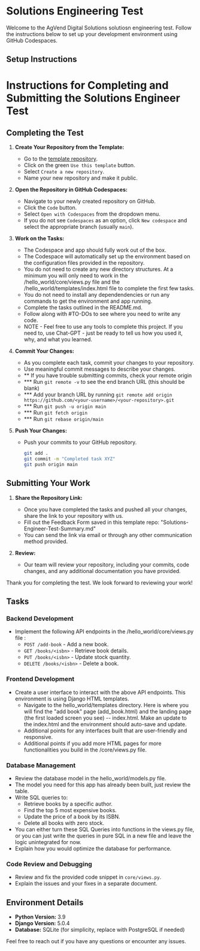 # Solutions Engineering Test

Welcome to the AgVend Digital Solutions solutiosn engineering test. Follow the instructions below to set up your development environment using GitHub Codespaces.

## Setup Instructions

# Instructions for Completing and Submitting the Solutions Engineer Test

## Completing the Test

1. **Create Your Repository from the Template:**
   - Go to the [template repository](https://github.com/zolfran/AgVend-Developer-Test).
   - Click on the green `Use this template` button.
   - Select `Create a new repository`.
   - Name your new repository and make it public.

2. **Open the Repository in GitHub Codespaces:**
   - Navigate to your newly created repository on GitHub.
   - Click the `Code` button.
   - Select `Open with Codespaces` from the dropdown menu.
   - If you do not see `Codespaces` as an option, click `New codespace` and select the appropriate branch (usually `main`).

3. **Work on the Tasks:**
   - The Codespace and app should fully work out of the box.
   - The Codespace will automatically set up the environment based on the configuration files provided in the repository.
   - You do not need to create any new directory structures. At a minimum you will only need to work in the /hello_world/core/views.py file and the /hello_world/templates/index.html file to complete the first few tasks.
   - You do not need to install any dependendencies or run any commands to get the environment and app running. 
   - Complete the tasks outlined in the README.md.
   - Follow along with #TO-DOs to see where you need to write any code.
   - NOTE - Feel free to use any tools to complete this project. If you need to, use Chat-GPT - just be ready to tell us how you used it, 
     why, and what you learned. 

4. **Commit Your Changes:**
   - As you complete each task, commit your changes to your repository.
   - Use meaningful commit messages to describe your changes.
   - ** If you have trouble submitting commits, check your remote origin 
   - *** Run `git remote -v` to see the end branch URL (this should be blank)
   - *** Add your branch URL by running `git remote add origin https://github.com/<your-username>/<your-repository>.git`
   - *** Run `git push -u origin main`
   - *** Run `git fetch origin`
   - *** Run `git rebase origin/main`

5. **Push Your Changes:**
   - Push your commits to your GitHub repository.
     ```sh
     git add .
     git commit -m "Completed task XYZ"
     git push origin main
     ```

## Submitting Your Work

1. **Share the Repository Link:**
   - Once you have completed the tasks and pushed all your changes, share the link to your repository with us.
   - Fill out the Feedback Form saved in this template repo: "Solutions-Engineer-Test-Summary.md"
   - You can send the link via email or through any other communication method provided.

2. **Review:**
   - Our team will review your repository, including your commits, code changes, and any additional documentation you have provided.

Thank you for completing the test. We look forward to reviewing your work!

## Tasks

### Backend Development
- Implement the following API endpoints in the /hello_world/core/views.py file :
  - `POST /add-book` - Add a new book.
  - `GET /books/<isbn>` - Retrieve book details.
  - `PUT /books/<isbn>` - Update stock quantity.
  - `DELETE /books/<isbn>` - Delete a book.

### Frontend Development
- Create a user interface to interact with the above API endpoints. This environment is using Django HTML templates. 
  - Navigate to the hello_world/templates directory. Here is where you will find the "add book" page (add_book.html) and the landing page (the first loaded screen you see) -- index.html. Make an update to the index.html and the environment should auto-save and update. 
  - Additional points for any interfaces built that are user-friendly and responsive.
  - Additional points if you add more HTML pages for more functionalities you build in the /core/views.py file. 

### Database Management
- Review the database model in the hello_world/models.py file.
- The model you need for this app has already been built, just review the table. 
- Write SQL queries to:
  - Retrieve books by a specific author.
  - Find the top 5 most expensive books.
  - Update the price of a book by its ISBN.
  - Delete all books with zero stock.
- You can either turn these SQL Queries into functions in the views.py file, or you can just write the queries in pure SQL in a new file and leave the logic unintegrated for now.
- Explain how you would optimize the database for performance.

### Code Review and Debugging
- Review and fix the provided code snippet in `core/views.py`.
- Explain the issues and your fixes in a separate document.

## Environment Details

- **Python Version:** 3.9
- **Django Version:** 5.0.4
- **Database:** SQLite (for simplicity, replace with PostgreSQL if needed)

Feel free to reach out if you have any questions or encounter any issues.

